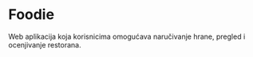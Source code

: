 # Foodie
Web aplikacija koja korisnicima omogućava naručivanje hrane, pregled i ocenjivanje restorana.
